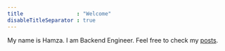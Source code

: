 ```yaml
---
title                 : "Welcome"
disableTitleSeparator : true
---
```


My name is Hamza. I am Backend Engineer.
Feel free to check my [posts](/posts).
